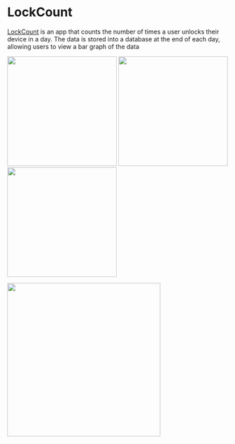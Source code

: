 # LockCount
[LockCount](https://play.google.com/store/apps/details?id=com.camtech.android.lockcount) is an app that counts the number of times a user
unlocks their device in a day. The data is stored into a database at the end of each day, allowing users to view a bar graph of the data

<img src="https://user-images.githubusercontent.com/7400747/36080375-2f9c4c96-0f5d-11e8-8679-5a202e87d2cb.png" width="250"> <img src="https://user-images.githubusercontent.com/7400747/36080463-6cc11970-0f5e-11e8-921a-e373f32cc8fa.png" width="250"> <img src="https://user-images.githubusercontent.com/7400747/36080491-fa5a2be6-0f5e-11e8-8e7d-ce4745474bab.png" width="250">

<img src="https://user-images.githubusercontent.com/7400747/36080499-2488dfd4-0f5f-11e8-99f4-fe0c3672b0cf.png" height="350">
